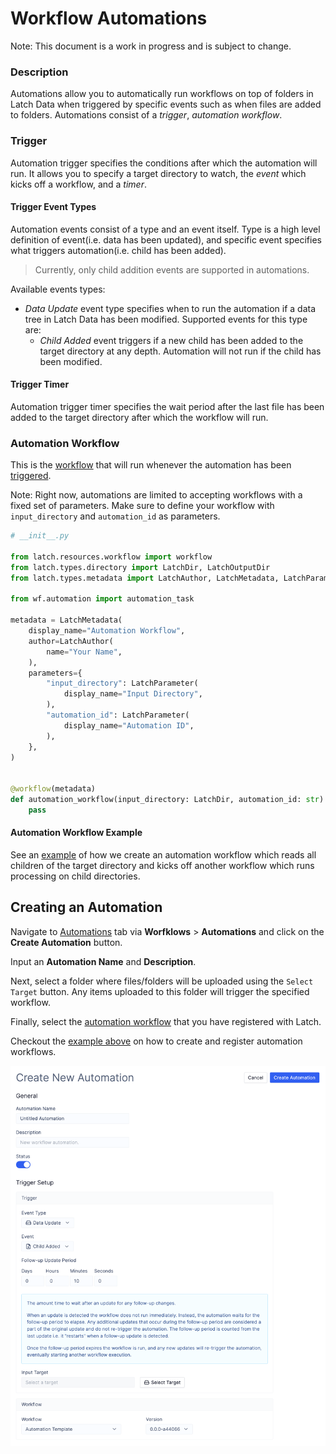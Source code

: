 # Workflow Automations

Note: This document is a work in progress and is subject to change.

### Description

Automations allow you to automatically run workflows on top of folders in Latch Data when triggered by specific events such as when files are added to folders. Automations consist of a *trigger*, *automation workflow*.

<!-- * _Status_ specifies if automation is active or not. Use automation sidebar to toggle status of your automation. -->

### Trigger

Automation trigger specifies the conditions after which the automation will run. It allows you to specify a target directory to watch, the _event_ which kicks off a workflow, and a _timer_.

#### Trigger Event Types

Automation events consist of a type and an event itself. Type is a high level definition of event(i.e. data has been updated), and specific event specifies what triggers automation(i.e. child has been added).

> Currently, only child addition events are supported in automations.

Available events types:

- _Data Update_ event type specifies when to run the automation if a data tree in Latch Data has been modified. Supported events for this type are:
    -  _Child Added_ event triggers if a new child has been added to the target directory at any depth. Automation will not run if the child has been modified.

#### Trigger Timer

Automation trigger timer specifies the wait period after the last file has been added to the target directory after which the workflow will run.

### Automation Workflow

This is the [workflow](../basics/what_is_a_workflow.md) that will run whenever the automation has been [triggered](#trigger).

Note: Right now, automations are limited to accepting workflows with a fixed set of parameters. Make sure to define your workflow with `input_directory` and `automation_id` as parameters.

```python
# __init__.py

from latch.resources.workflow import workflow
from latch.types.directory import LatchDir, LatchOutputDir
from latch.types.metadata import LatchAuthor, LatchMetadata, LatchParameter

from wf.automation import automation_task

metadata = LatchMetadata(
    display_name="Automation Workflow",
    author=LatchAuthor(
        name="Your Name",
    ),
    parameters={
        "input_directory": LatchParameter(
            display_name="Input Directory",
        ),
        "automation_id": LatchParameter(
            display_name="Automation ID",
        ),
    },
)


@workflow(metadata)
def automation_workflow(input_directory: LatchDir, automation_id: str) -> None:
    pass
```

#### Automation Workflow Example

See an [example](automation-usecase.md) of how we create an automation workflow which reads all children of the target directory and kicks off another workflow which runs processing on child directories.

## Creating an Automation

Navigate to [Automations](https://console.latch.bio/automations) tab via **Worfklows** > **Automations** and click on the **Create Automation** button.

Input an **Automation Name** and **Description**.

Next, select a folder where files/folders will be uploaded using the `Select Target` button. Any items uploaded to this folder will trigger the specified workflow.

Finally, select the [automation workflow](#automation-workflow) that you have registered with Latch.

Checkout the [example above](#automation-workflow-example) on how to create and register automation workflows.

![Create Automation Example](../assets/automation/create-automation-example.png)
